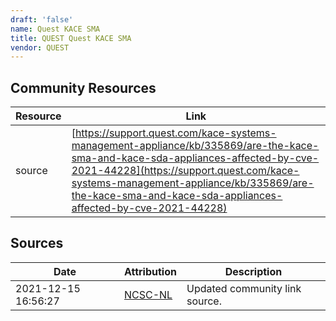 ```yaml
---
draft: 'false'
name: Quest KACE SMA
title: QUEST Quest KACE SMA
vendor: QUEST
---
```



## Community Resources
| Resource | Link |
| --- | --- |
| source | [https://support.quest.com/kace-systems-management-appliance/kb/335869/are-the-kace-sma-and-kace-sda-appliances-affected-by-cve-2021-44228](https://support.quest.com/kace-systems-management-appliance/kb/335869/are-the-kace-sma-and-kace-sda-appliances-affected-by-cve-2021-44228) |


## Sources
| Date | Attribution | Description |
| --- | --- | --- |
| 2021-12-15 16:56:27 | [NCSC-NL](https://github.com/NCSC-NL/log4shell/blob/main/software/README.md) | Updated community link source.  |
